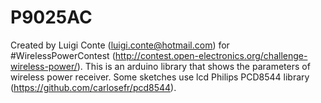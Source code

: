# P9025AC
Created by Luigi Conte (luigi.conte@hotmail.com) for #WirelessPowerContest (http://contest.open-electronics.org/challenge-wireless-power/).
This is an arduino library that shows the parameters of wireless power receiver.
Some sketches use lcd Philips PCD8544 library (https://github.com/carlosefr/pcd8544).
